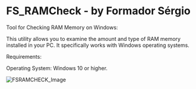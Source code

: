 # FS_RAMCheck - by Formador Sérgio
Tool for Checking RAM Memory on Windows:

This utility allows you to examine the amount and type of RAM memory installed in your PC. It specifically works with Windows operating systems.

Requirements:

Operating System: Windows 10 or higher.


![FSRAMCHECK_Image](https://github.com/formadorsergio/FS_RAMCheck/assets/170260547/44f8c850-e745-4e3a-a860-f1ac039ff7e2)
